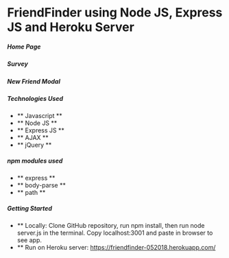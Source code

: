 # FriendFinder using Node JS, Express JS and Heroku Server

##### Home Page

##### Survey

##### New Friend Modal

##### Technologies Used
* ** Javascript **
* ** Node JS **
* ** Express JS **
* ** AJAX **
* ** jQuery **

##### npm modules used
* ** express **
* ** body-parse **
* ** path **

##### Getting Started
* ** Locally: Clone GitHub repository, run npm install, then run node server.js in the terminal. Copy localhost:3001 and paste in browser to see app.
* ** Run on Heroku server: https://friendfinder-052018.herokuapp.com/

